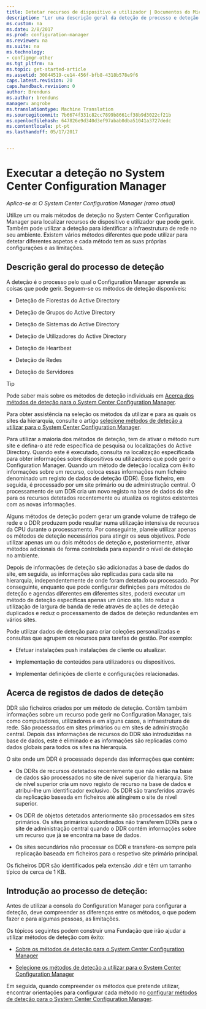 ```yaml
---
title: Detetar recursos de dispositivo e utilizador | Documentos do Microsoft
description: "Ler uma descrição geral da deteção de processo e deteção de registos de dados."
ms.custom: na
ms.date: 2/8/2017
ms.prod: configuration-manager
ms.reviewer: na
ms.suite: na
ms.technology:
- configmgr-other
ms.tgt_pltfrm: na
ms.topic: get-started-article
ms.assetid: 30844519-ce14-456f-bfb8-4318b578e9f6
caps.latest.revision: 20
caps.handback.revision: 0
author: Brenduns
ms.author: brenduns
manager: angrobe
ms.translationtype: Machine Translation
ms.sourcegitcommit: 7b6674f331c82cc7899b8661cf38b9d3022cf21b
ms.openlocfilehash: 647826e9d340d3ef97abab0dba51041a3727dedc
ms.contentlocale: pt-pt
ms.lasthandoff: 05/17/2017


---
```

# <a name="run-discovery-for-system-center-configuration-manager"></a>Executar a deteção no System Center Configuration Manager

*Aplica-se a: O System Center Configuration Manager (ramo atual)*

Utilize um ou mais métodos de deteção no System Center Configuration Manager para localizar recursos de dispositivo e utilizador que pode gerir. Também pode utilizar a deteção para identificar a infraestrutura de rede no seu ambiente. Existem vários métodos diferentes que pode utilizar para detetar diferentes aspetos e cada método tem as suas próprias configurações e as limitações.  

## <a name="overview-of-discovery"></a>Descrição geral do processo de deteção  
 A deteção é o processo pelo qual o Configuration Manager aprende as coisas que pode gerir. Seguem-se os métodos de deteção disponíveis:  

-   Deteção de Florestas do Active Directory  

-   Deteção de Grupos do Active Directory  

-   Deteção de Sistemas do Active Directory  

-   Deteção de Utilizadores do Active Directory  

-   Deteção de Heartbeat  

-   Deteção de Redes  

-   Deteção de Servidores  

> [!TIP]  
>  Pode saber mais sobre os métodos de deteção individuais em [Acerca dos métodos de deteção para o System Center Configuration Manager](../../../../core/servers/deploy/configure/about-discovery-methods.md).  
>   
>  Para obter assistência na seleção os métodos da utilizar e para as quais os sites da hierarquia, consulte o artigo [selecione métodos de deteção a utilizar para o System Center Configuration Manager](../../../../core/servers/deploy/configure/select-discovery-methods-to-use.md).  

 Para utilizar a maioria dos métodos de deteção, tem de ativar o método num site e defina-o até rede específica de pesquisa ou localizações do Active Directory. Quando este é executado, consulta na localização especificada para obter informações sobre dispositivos ou utilizadores que pode gerir o Configuration Manager. Quando um método de deteção localiza com êxito informações sobre um recurso, coloca essas informações num ficheiro denominado um registo de dados de deteção (DDR). Esse ficheiro, em seguida, é processado por um site primário ou de administração central. O processamento de um DDR cria um novo registo na base de dados do site para os recursos detetados recentemente ou atualiza os registos existentes com as novas informações.  

 Alguns métodos de deteção podem gerar um grande volume de tráfego de rede e o DDR produzem pode resultar numa utilização intensiva de recursos da CPU durante o processamento. Por conseguinte, planeie utilizar apenas os métodos de deteção necessários para atingir os seus objetivos. Pode utilizar apenas um ou dois métodos de deteção e, posteriormente, ativar métodos adicionais de forma controlada para expandir o nível de deteção no ambiente.  

 Depois de informações de deteção são adicionadas à base de dados do site, em seguida, as informações são replicadas para cada site na hierarquia, independentemente de onde foram detetado ou processado. Por conseguinte, enquanto que pode configurar definições para métodos de deteção e agendas diferentes em diferentes sites, poderá executar um método de deteção específicas apenas um único site. Isto reduz a utilização de largura de banda de rede através de ações de deteção duplicados e reduz o processamento de dados de deteção redundantes em vários sites.  

 Pode utilizar dados de deteção para criar coleções personalizadas e consultas que agrupem os recursos para tarefas de gestão. Por exemplo:  

-   Efetuar instalações push instalações de cliente ou atualizar.  

-   Implementação de conteúdos para utilizadores ou dispositivos.  

-   Implementar definições de cliente e configurações relacionadas.

##  <a name="BKMK_DDRs"></a>Acerca de registos de dados de deteção  
 DDR são ficheiros criados por um método de deteção. Contêm também informações sobre um recurso pode gerir no Configuration Manager, tais como computadores, utilizadores e em alguns casos, a infraestrutura de rede. São processados em sites primários ou em sites de administração central. Depois das informações de recursos do DDR são introduzidas na base de dados, este é eliminado e as informações são replicadas como dados globais para todos os sites na hierarquia.  

 O site onde um DDR é processado depende das informações que contém:  

-   Os DDRs de recursos detetados recentemente que não estão na base de dados são processados no site de nível superior da hierarquia. Site de nível superior cria um novo registo de recurso na base de dados e atribui-lhe um identificador exclusivo. Os DDR são transferidos através da replicação baseada em ficheiros até atingirem o site de nível superior.  

-   Os DDR de objetos detetados anteriormente são processados em sites primários. Os sites primários subordinados não transferem DDRs para o site de administração central quando o DDR contém informações sobre um recurso que já se encontra na base de dados.  

-   Os sites secundários não processar os DDR e transfere-os sempre pela replicação baseada em ficheiros para o respetivo site primário principal.  

Os ficheiros DDR são identificados pela extensão .ddr e têm um tamanho típico de cerca de 1 KB.  

## <a name="get-started-with-discovery"></a>Introdução ao processo de deteção:  
 Antes de utilizar a consola do Configuration Manager para configurar a deteção, deve compreender as diferenças entre os métodos, o que podem fazer e para algumas pessoas, as limitações.  

Os tópicos seguintes podem construir uma Fundação que irão ajudar a utilizar métodos de deteção com êxito:  

-   [Sobre os métodos de deteção para o System Center Configuration Manager](../../../../core/servers/deploy/configure/about-discovery-methods.md)  

-   [Selecione os métodos de deteção a utilizar para o System Center Configuration Manager](../../../../core/servers/deploy/configure/select-discovery-methods-to-use.md)  

Em seguida, quando compreender os métodos que pretende utilizar, encontrar orientações para configurar cada método no [configurar métodos de deteção para o System Center Configuration Manager](../../../../core/servers/deploy/configure/configure-discovery-methods.md).  

